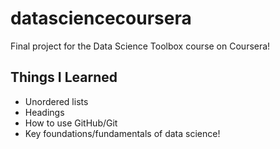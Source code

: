 # datasciencecoursera
Final project for the Data Science Toolbox course on Coursera!
## Things I Learned
* Unordered lists
* Headings
* How to use GitHub/Git
* Key foundations/fundamentals of data science!

